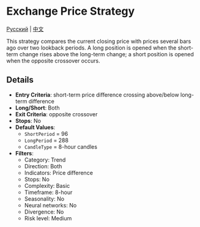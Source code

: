# Exchange Price Strategy
[Русский](README_ru.md) | [中文](README_cn.md)

This strategy compares the current closing price with prices several bars ago over two lookback periods. A long position is opened when the short-term change rises above the long-term change; a short position is opened when the opposite crossover occurs.

## Details

- **Entry Criteria**: short-term price difference crossing above/below long-term difference
- **Long/Short**: Both
- **Exit Criteria**: opposite crossover
- **Stops**: No
- **Default Values**:
  - `ShortPeriod` = 96
  - `LongPeriod` = 288
  - `CandleType` = 8-hour candles
- **Filters**:
  - Category: Trend
  - Direction: Both
  - Indicators: Price difference
  - Stops: No
  - Complexity: Basic
  - Timeframe: 8-hour
  - Seasonality: No
  - Neural networks: No
  - Divergence: No
  - Risk level: Medium
